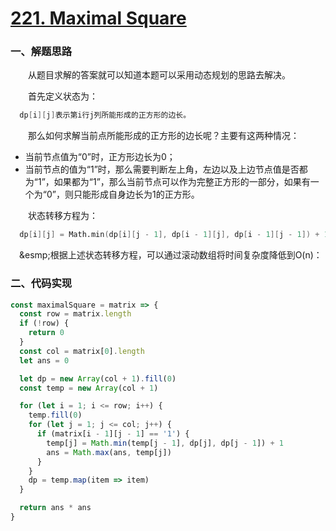 # [221. Maximal Square](https://leetcode.com/problems/maximal-square/)

### 一、解题思路

  &emsp;&emsp;从题目求解的答案就可以知道本题可以采用动态规划的思路去解决。

  &emsp;&emsp;首先定义状态为：

```s
  dp[i][j]表示第i行j列所能形成的正方形的边长。
```

  &emsp;&emsp;那么如何求解当前点所能形成的正方形的边长呢？主要有这两种情况：

  - 当前节点值为“0”时，正方形边长为0；
  - 当前节点的值为“1”时，那么需要判断左上角，左边以及上边节点值是否都为“1”，如果都为“1”，那么当前节点可以作为完整正方形的一部分，如果有一个为“0”，则只能形成自身边长为1的正方形。

  &emsp;&emsp;状态转移方程为：

```s
  dp[i][j] = Math.min(dp[i][j - 1], dp[i - 1][j], dp[i - 1][j - 1]) + 1
```

  &emsp;&esmp;根据上述状态转移方程，可以通过滚动数组将时间复杂度降低到O(n)：

### 二、代码实现

```JavaScript
const maximalSquare = matrix => {
  const row = matrix.length
  if (!row) {
    return 0
  }
  const col = matrix[0].length
  let ans = 0

  let dp = new Array(col + 1).fill(0)
  const temp = new Array(col + 1)

  for (let i = 1; i <= row; i++) {
    temp.fill(0)
    for (let j = 1; j <= col; j++) {
      if (matrix[i - 1][j - 1] == '1') {
        temp[j] = Math.min(temp[j - 1], dp[j], dp[j - 1]) + 1
        ans = Math.max(ans, temp[j])
      }
    }
    dp = temp.map(item => item)
  }

  return ans * ans
}
```